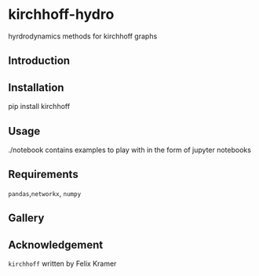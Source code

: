 # kirchhoff-hydro
hyrdrodynamics methods for kirchhoff graphs
##  Introduction

##  Installation
pip install kirchhoff

##  Usage
./notebook contains examples to play with in the form of jupyter notebooks
##  Requirements
``` pandas ```,``` networkx ```, ``` numpy ```
##  Gallery

## Acknowledgement
```kirchhoff``` written by Felix Kramer
